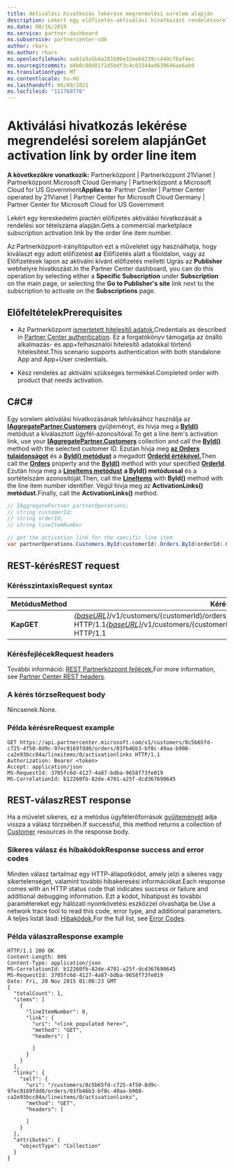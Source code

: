 ```yaml
---
title: Aktiválási hivatkozás lekérése megrendelési sorelem alapján
description: Lekért egy előfizetés-aktiválási hivatkozást rendeléssorelem alapján.
ms.date: 08/16/2019
ms.service: partner-dashboard
ms.subservice: partnercenter-sdk
author: rbars
ms.author: rbars
ms.openlocfilehash: aa02a5a5b4a281b96e32ee6d239cc440cf8af4ec
ms.sourcegitcommit: d4b0c80d81f1d5bdf3c4c03344ad639646ae6ab9
ms.translationtype: MT
ms.contentlocale: hu-HU
ms.lasthandoff: 06/09/2021
ms.locfileid: "111760776"
---
```

# <a name="get-activation-link-by-order-line-item"></a><span data-ttu-id="030ea-103">Aktiválási hivatkozás lekérése megrendelési sorelem alapján</span><span class="sxs-lookup"><span data-stu-id="030ea-103">Get activation link by order line item</span></span>

<span data-ttu-id="030ea-104">**A következőkre vonatkozik:** Partnerközpont | Partnerközpont 21Vianet | Partnerközpont Microsoft Cloud Germany | Partnerközpont a Microsoft Cloud for US Government</span><span class="sxs-lookup"><span data-stu-id="030ea-104">**Applies to**: Partner Center | Partner Center operated by 21Vianet | Partner Center for Microsoft Cloud Germany | Partner Center for Microsoft Cloud for US Government</span></span>

<span data-ttu-id="030ea-105">Lekért egy kereskedelmi piactéri előfizetés aktiválási hivatkozását a rendelési sor tételszáma alapján.</span><span class="sxs-lookup"><span data-stu-id="030ea-105">Gets a commercial marketplace subscription activation link by the order line item number.</span></span>

<span data-ttu-id="030ea-106">Az Partnerközpont-irányítópulton ezt a műveletet úgy használhatja, hogy  kiválaszt egy adott előfizetést **az** Előfizetés alatt a főoldalon, vagy az  Előfizetések lapon az aktiválni kívánt előfizetés melletti Ugrás az **Publisher** webhelyre hivatkozást.</span><span class="sxs-lookup"><span data-stu-id="030ea-106">In the Partner Center dashboard, you can do this operation by selecting either a **Specific Subscription** under **Subscription** on the main page, or selecting the **Go to Publisher's site** link next to the subscription to activate on the **Subscriptions** page.</span></span>

## <a name="prerequisites"></a><span data-ttu-id="030ea-107">Előfeltételek</span><span class="sxs-lookup"><span data-stu-id="030ea-107">Prerequisites</span></span>

- <span data-ttu-id="030ea-108">Az Partnerközpont [ismertetett hitelesítő adatok.](partner-center-authentication.md)</span><span class="sxs-lookup"><span data-stu-id="030ea-108">Credentials as described in [Partner Center authentication](partner-center-authentication.md).</span></span> <span data-ttu-id="030ea-109">Ez a forgatókönyv támogatja az önálló alkalmazás- és app+felhasználói hitelesítő adatokkal történő hitelesítést.</span><span class="sxs-lookup"><span data-stu-id="030ea-109">This scenario supports authentication with both standalone App and App+User credentials.</span></span>

- <span data-ttu-id="030ea-110">Kész rendelés az aktiválni szükséges termékkel.</span><span class="sxs-lookup"><span data-stu-id="030ea-110">Completed order with product that needs activation.</span></span>

## <a name="c"></a><span data-ttu-id="030ea-111">C\#</span><span class="sxs-lookup"><span data-stu-id="030ea-111">C\#</span></span>

<span data-ttu-id="030ea-112">Egy sorelem aktiválási hivatkozásának lehívásához használja az [**IAggregatePartner.Customers**](/dotnet/api/microsoft.store.partnercenter.ipartner.customers) gyűjteményt, és hívja meg a [**ById()**](/dotnet/api/microsoft.store.partnercenter.customers.icustomercollection.byid) metódust a kiválasztott ügyfél-azonosítóval.</span><span class="sxs-lookup"><span data-stu-id="030ea-112">To get a line item's activation link, use your [**IAggregatePartner.Customers**](/dotnet/api/microsoft.store.partnercenter.ipartner.customers) collection and call the [**ById()**](/dotnet/api/microsoft.store.partnercenter.customers.icustomercollection.byid) method with the selected customer ID.</span></span> <span data-ttu-id="030ea-113">Ezután hívja meg [**az Orders tulajdonságot**](/dotnet/api/microsoft.store.partnercenter.customers.icustomer.orders) és a [**ById() metódust**](/dotnet/api/microsoft.store.partnercenter.orders.iordercollection.byid) a megadott [**OrderId értékével.**](/dotnet/api/microsoft.store.partnercenter.models.orders.order.id)</span><span class="sxs-lookup"><span data-stu-id="030ea-113">Then call the [**Orders**](/dotnet/api/microsoft.store.partnercenter.customers.icustomer.orders) property and the [**ById()**](/dotnet/api/microsoft.store.partnercenter.orders.iordercollection.byid) method with your specified  [**OrderId**](/dotnet/api/microsoft.store.partnercenter.models.orders.order.id).</span></span> <span data-ttu-id="030ea-114">Ezután hívja meg a [**LineItems metódust**](/dotnet/api/microsoft.store.partnercenter.orders.iordercollection.get) **a ById() metódussal** és a sortételszám azonosítóját.</span><span class="sxs-lookup"><span data-stu-id="030ea-114">Then, call the [**LineItems**](/dotnet/api/microsoft.store.partnercenter.orders.iordercollection.get) with **ById()** method with the line item number identifier.</span></span>  <span data-ttu-id="030ea-115">Végül hívja meg az **ActivationLinks() metódust.**</span><span class="sxs-lookup"><span data-stu-id="030ea-115">Finally, call the **ActivationLinks()** method.</span></span>

```csharp
// IAggregatePartner partnerOperations;
// string customerId;
// string orderId;
// string lineItemNumber

// get the activation link for the specific line item
var partnerOperations.Customers.ById(customerId).Orders.ById(orderId).OrderLineItems.ById(lineItemNumber).ActivationLinks();
```

## <a name="rest-request"></a><span data-ttu-id="030ea-116">REST-kérés</span><span class="sxs-lookup"><span data-stu-id="030ea-116">REST request</span></span>

### <a name="request-syntax"></a><span data-ttu-id="030ea-117">Kérésszintaxis</span><span class="sxs-lookup"><span data-stu-id="030ea-117">Request syntax</span></span>

| <span data-ttu-id="030ea-118">Metódus</span><span class="sxs-lookup"><span data-stu-id="030ea-118">Method</span></span>  | <span data-ttu-id="030ea-119">Kérés URI-ja</span><span class="sxs-lookup"><span data-stu-id="030ea-119">Request URI</span></span>                                                                                                                               |
|---------|-------------------------------------------------------------------------------------------------------------------------------------------|
| <span data-ttu-id="030ea-120">**Kap**</span><span class="sxs-lookup"><span data-stu-id="030ea-120">**GET**</span></span> | <span data-ttu-id="030ea-121">[*{baseURL}*](partner-center-rest-urls.md)/v1/customers/{customerId}/orders/{orderId}/lineitems/{lineItemNumber}/activationlinks HTTP/1.1</span><span class="sxs-lookup"><span data-stu-id="030ea-121">[*{baseURL}*](partner-center-rest-urls.md)/v1/customers/{customerId}/orders/{orderId}/lineitems/{lineItemNumber}/activationlinks HTTP/1.1</span></span> |

### <a name="request-headers"></a><span data-ttu-id="030ea-122">Kérésfejlécek</span><span class="sxs-lookup"><span data-stu-id="030ea-122">Request headers</span></span>

<span data-ttu-id="030ea-123">További információ: [REST Partnerközpont fejlécek.](headers.md)</span><span class="sxs-lookup"><span data-stu-id="030ea-123">For more information, see [Partner Center REST headers](headers.md).</span></span>

### <a name="request-body"></a><span data-ttu-id="030ea-124">A kérés törzse</span><span class="sxs-lookup"><span data-stu-id="030ea-124">Request body</span></span>

<span data-ttu-id="030ea-125">Nincsenek.</span><span class="sxs-lookup"><span data-stu-id="030ea-125">None.</span></span>

### <a name="request-example"></a><span data-ttu-id="030ea-126">Példa kérésre</span><span class="sxs-lookup"><span data-stu-id="030ea-126">Request example</span></span>

```http
GET https://api.partnercenter.microsoft.com/v1/customers/8c5b65fd-c725-4f50-8d9c-97ec9169fdd0/orders/03fb46b3-bf8c-49aa-b908-ca2e93bcc04a/lineitems/0/activationlinks HTTP/1.1
Authorization: Bearer <token>
Accept: application/json
MS-RequestId: 3705fc6d-4127-4a87-bdba-9658f73fe019
MS-CorrelationId: b12260fb-82de-4701-a25f-dcd367690645
```

## <a name="rest-response"></a><span data-ttu-id="030ea-127">REST-válasz</span><span class="sxs-lookup"><span data-stu-id="030ea-127">REST response</span></span>

<span data-ttu-id="030ea-128">Ha a művelet sikeres, ez a metódus ügyfélerőforrások [gyűjteményét](customer-resources.md#customer) adja vissza a válasz törzsében.</span><span class="sxs-lookup"><span data-stu-id="030ea-128">If successful, this method returns a collection of [Customer](customer-resources.md#customer) resources in the response body.</span></span>

### <a name="response-success-and-error-codes"></a><span data-ttu-id="030ea-129">Sikeres válasz és hibakódok</span><span class="sxs-lookup"><span data-stu-id="030ea-129">Response success and error codes</span></span>

<span data-ttu-id="030ea-130">Minden válasz tartalmaz egy HTTP-állapotkódot, amely jelzi a sikeres vagy sikertelenséget, valamint további hibakeresési információkat.</span><span class="sxs-lookup"><span data-stu-id="030ea-130">Each response comes with an HTTP status code that indicates success or failure and additional debugging information.</span></span> <span data-ttu-id="030ea-131">Ezt a kódot, hibatípust és további paramétereket egy hálózati nyomkövetési eszközzel olvashatja be.</span><span class="sxs-lookup"><span data-stu-id="030ea-131">Use a network trace tool to read this code, error type, and additional parameters.</span></span> <span data-ttu-id="030ea-132">A teljes listát lásd: [Hibakódok.](error-codes.md)</span><span class="sxs-lookup"><span data-stu-id="030ea-132">For the full list, see [Error Codes](error-codes.md).</span></span>

### <a name="response-example"></a><span data-ttu-id="030ea-133">Példa válaszra</span><span class="sxs-lookup"><span data-stu-id="030ea-133">Response example</span></span>

```http
HTTP/1.1 200 OK
Content-Length: 809
Content-Type: application/json
MS-CorrelationId: b12260fb-82de-4701-a25f-dcd367690645
MS-RequestId: 3705fc6d-4127-4a87-bdba-9658f73fe019
Date: Fri, 20 Nov 2015 01:08:23 GMT
{
  "totalCount": 1,
  "items": [
    {
      "lineItemNumber": 0,
      "link": {
        "uri": "<link populated here>",
        "method": "GET",
        "headers": [

        ]
      }
    }
  ],
  "links": {
    "self": {
      "uri": "/customers/8c5b65fd-c725-4f50-8d9c-97ec9169fdd0/orders/03fb46b3-bf8c-49aa-b908-ca2e93bcc04a/lineitems/0/activationlinks",
      "method": "GET",
      "headers": [

      ]
    }
  },
  "attributes": {
    "objectType": "Collection"
  }
}
```
